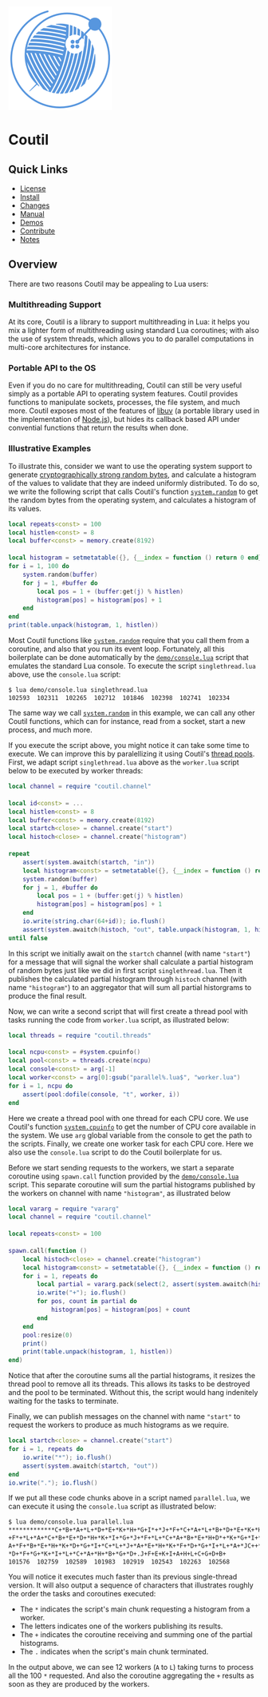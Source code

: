 ![logo](doc/logo.svg)

Coutil
======

Quick Links
-----------

- [License](LICENSE)
- [Install](doc/install.md)
- [Changes](doc/changelog.md)
- [Manual](doc/manual.md)
- [Demos](demo)
- [Contribute](doc/contributing.md)
- [Notes](doc/devnotes.md)

Overview
--------

There are two reasons Coutil may be appealing to Lua users:

### Multithreading Support

At its core,
Coutil is a library to support multithreading in Lua:
it helps you mix a lighter form of multithreading using standard Lua coroutines;
with also the use of system threads,
which allows you to do parallel computations in multi-core architectures for instance.

### Portable API to the OS

Even if you do no care for multithreading,
Coutil can still be very useful simply as a portable API to operating system features.
Coutil provides functions to manipulate sockets, processes, the file system, and much more.
Coutil exposes most of the features of [libuv](https://libuv.org/) (a portable library used in the implementation of [Node.js](https://nodejs.org/)),
but hides its callback based API under convential functions that return the results when done.

### Illustrative Examples

To illustrate this,
consider we want to use the operating system support to generate [cryptographically strong random bytes](https://en.wikipedia.org/wiki/Cryptographically_secure_pseudorandom_number_generator),
and calculate a histogram of the values to validate that they are indeed uniformly distributed.
To do so,
we write the following script that calls Coutil's function [`system.random`](doc/manual.md#systemrandom-buffer--i--j--mode) to get the random bytes from the operating system,
and calculates a histogram of its values.

```lua
local repeats<const> = 100
local histlen<const> = 8
local buffer<const> = memory.create(8192)

local histogram = setmetatable({}, {__index = function () return 0 end})
for i = 1, 100 do
	system.random(buffer)
	for j = 1, #buffer do
		local pos = 1 + (buffer:get(j) % histlen)
		histogram[pos] = histogram[pos] + 1
	end
end
print(table.unpack(histogram, 1, histlen))
```

Most Coutil functions like [`system.random`](doc/manual.md#systemrandom-buffer--i--j--mode) require that you call them from a coroutine,
and also that you run its event loop.
Fortunately,
all this boilerplate can be done automatically by the [`demo/console.lua`](demo/console.lua) script that emulates the standard Lua console.
To execute the script `singlethread.lua` above,
use the `console.lua` script:

```
$ lua demo/console.lua singlethread.lua
102593  102311  102265  102712  101846  102398  102741  102334
```

The same way we call [`system.random`](doc/manual.md#systemrandom-buffer--i--j--mode) in this example,
we can call any other Coutil functions,
which can for instance,
read from a socket,
start a new process,
and much more.

If you execute the script above,
you might notice it can take some time to execute.
We can improve this by paralellizing it using Coutil's [thread pools](#thread-pools).
First,
we adapt script `singlethread.lua` above as the `worker.lua` script below to be executed by worker threads:

```lua
local channel = require "coutil.channel"

local id<const> = ...
local histlen<const> = 8
local buffer<const> = memory.create(8192)
local startch<close> = channel.create("start")
local histoch<close> = channel.create("histogram")

repeat
	assert(system.awaitch(startch, "in"))
	local histogram<const> = setmetatable({}, {__index = function () return 0 end})
	system.random(buffer)
	for j = 1, #buffer do
		local pos = 1 + (buffer:get(j) % histlen)
		histogram[pos] = histogram[pos] + 1
	end
	io.write(string.char(64+id)); io.flush()
	assert(system.awaitch(histoch, "out", table.unpack(histogram, 1, histlen)))
until false
```

In this script we initially await on the `startch` channel (with name `"start"`) for a message that will signal the worker shall calculate a partial histogram of random bytes just like we did in first script `singlethread.lua`.
Then it publishes the calculated partial histogram through `histoch` channel (with name `"histogram"`) to an aggregator that will sum all partial historgrams to produce the final result.

Now,
we can write a second script that will first create a thread pool with tasks running the code from `worker.lua` script,
as illustrated below:

```lua
local threads = require "coutil.threads"

local ncpu<const> = #system.cpuinfo()
local pool<const> = threads.create(ncpu)
local console<const> = arg[-1]
local worker<const> = arg[0]:gsub("parallel%.lua$", "worker.lua")
for i = 1, ncpu do
	assert(pool:dofile(console, "t", worker, i))
end
```

Here we create a thread pool with one thread for each CPU core.
We use Coutil's function [`system.cpuinfo`](#systemcpuinfo-which) to get the number of CPU core available in the system.
We use `arg` global variable from the console to get the path to the scripts.
Finally,
we create one worker task for each CPU core.
Here we also use the `console.lua` script to do the Coutil boilerplate for us.

Before we start sending requests to the workers,
we start a separate coroutine using `spawn.call` function provided by the [`demo/console.lua`](demo/console.lua) script.
This separate coroutine will sum the partial histograms published by the workers on channel with name `"histogram"`,
as illustrated below

```lua
local vararg = require "vararg"
local channel = require "coutil.channel"

local repeats<const> = 100

spawn.call(function ()
	local histoch<close> = channel.create("histogram")
	local histogram<const> = setmetatable({}, {__index = function () return 0 end})
	for i = 1, repeats do
		local partial = vararg.pack(select(2, assert(system.awaitch(histoch, "in"))))
		io.write("+"); io.flush()
		for pos, count in partial do
			histogram[pos] = histogram[pos] + count
		end
	end
	pool:resize(0)
	print()
	print(table.unpack(histogram, 1, histlen))
end)
```

Notice that after the coroutine sums all the partial histograms,
it resizes the thread pool to remove all its threads.
This allows its tasks to be destroyed and the pool to be terminated.
Without this,
the script would hang indenitely waiting for the tasks to terminate.

Finally,
we can publish messages on the channel with name `"start"` to request the workers to produce as much histograms as we require.

```lua
local startch<close> = channel.create("start")
for i = 1, repeats do
	io.write("*"); io.flush()
	assert(system.awaitch(startch, "out"))
end
io.write("."); io.flush()
```

If we put all these code chunks above in a script named `parallel.lua`,
we can execute it using the `console.lua` script as illustrated below:

```
$ lua demo/console.lua parallel.lua
*************C+*B+*A+*L+*D+*E+*K+*H+*G+I*+*J+*F+*C+*A+*L+*B+*D+*E+*K+*H+*I+*G+*J
+F*+*L+*A+*C+*B+*E+*D+*H+*K+*I+*G+*J+*F+*L+*C+*A+*B+*E+*H+D*+*K+*G+*I+*J+*L+*C+*
A+*F+*B+*E+*H+*K+*D+*G+*I+*C+*L+*J+*A+*E+*H+*K+*F+*D+*G+*I+*L+*A+*JC++**H+*B+*E+
*D+*F+*G+*K+*I+*L+*C+*A+*H+*B+*G+*D+.J+F+E+K+I+A+H+L+C+G+D+B+
101576  102759  102589  101983  102919  102543  102263  102568
```

You will notice it executes much faster than its previous single-thread version.
It will also output a sequence of characters that illustrates roughly the order the tasks and coroutines executed:
- The `*` indicates the script's main chunk requesting a histogram from a worker.
- The letters indicates one of the workers publishing its results.
- The `+` indicates the coroutine receiving and summing one of the partial histograms.
- The `.` indicates when the script's main chunk terminated.

In the output above,
we can see 12 workers (`A` to `L`) taking turns to process all the 100 `*` requested.
And also the coroutine aggregating the `+` results as soon as they are produced by the workers.